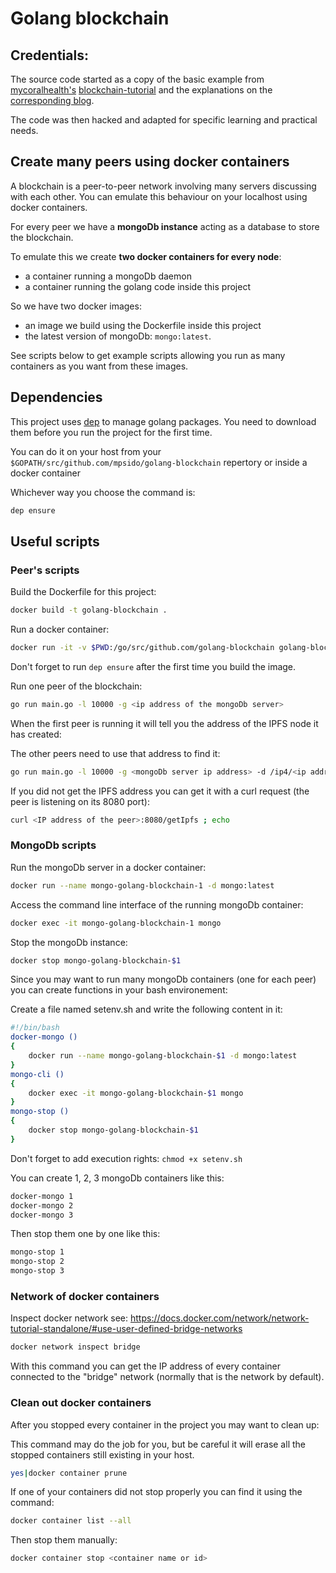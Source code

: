 # Golang blockchain

## Credentials:

The source code started as a copy of the basic example from [mycoralhealth's](https://github.com/mycoralhealth/) [blockchain-tutorial](https://github.com/mycoralhealth/blockchain-tutorial/tree/a2893c0c386fbcca63d2c2cad2eb65689c758161) and the explanations on the [corresponding blog](https://medium.com/@mycoralhealth/code-a-simple-p2p-blockchain-in-go-46662601f417).

The code was then hacked and adapted for specific learning and practical needs.

## Create many peers using docker containers 

A blockchain is a peer-to-peer network involving many servers discussing with each other. You can emulate this behaviour on your localhost using docker containers.

For every peer we have a **mongoDb instance** acting as a database to store the blockchain. 

To emulate this we create **two docker containers for every node**: 
 * a container running a mongoDb daemon
 * a container running the golang code inside this project

So we have two docker images:
* an image we build using the Dockerfile inside this project
* the latest version of mongoDb: `mongo:latest`. 

See scripts below to get example scripts allowing you run as many containers as you want from these images. 

## Dependencies

This project uses [dep](https://github.com/golang/dep) to manage golang packages. You need to download them before you run the project for the first time.

You can do it on your host from your `$GOPATH/src/github.com/mpsido/golang-blockchain` repertory or inside a docker container

Whichever way you choose the command is:

```bash
dep ensure
```

## Useful scripts

### Peer's scripts

Build the Dockerfile for this project:

```bash
docker build -t golang-blockchain .
```

Run a docker container:

```bash
docker run -it -v $PWD:/go/src/github.com/golang-blockchain golang-blockchain:latest
```

Don't forget to run `dep ensure` after the first time you build the image.

Run one peer of the blockchain:

```bash
go run main.go -l 10000 -g <ip address of the mongoDb server>
```

When the first peer is running it will tell you the address of the IPFS node it has created:

The other peers need to use that address to find it:

```bash
go run main.go -l 10000 -g <mongoDb server ip address> -d /ip4/<ip address of the first peer>/tcp/10000/ipfs/<ipfs node>
```  

If you did not get the IPFS address you can get it with a curl request (the peer is listening on its 8080 port):

```bash
curl <IP address of the peer>:8080/getIpfs ; echo
```


### MongoDb scripts

Run the mongoDb server in a docker container:

```bash
docker run --name mongo-golang-blockchain-1 -d mongo:latest
```

Access the command line interface of the running mongoDb container:

```bash
docker exec -it mongo-golang-blockchain-1 mongo
```

Stop the mongoDb instance:

```bash
docker stop mongo-golang-blockchain-$1 
```

Since you may want to run many mongoDb containers (one for each peer) you can create functions in your bash environement:

Create a file named setenv.sh and write the following content in it:

```bash
#!/bin/bash
docker-mongo () 
{
	docker run --name mongo-golang-blockchain-$1 -d mongo:latest 
}
mongo-cli () 
{
	docker exec -it mongo-golang-blockchain-$1 mongo 
}
mongo-stop () 
{
	docker stop mongo-golang-blockchain-$1 
}
```  

Don't forget to add execution rights: `chmod +x setenv.sh`

You can create 1, 2, 3 mongoDb containers like this:

```bash
docker-mongo 1
docker-mongo 2
docker-mongo 3
```

Then stop them one by one like this:
```bash
mongo-stop 1
mongo-stop 2
mongo-stop 3
```

### Network of docker containers

Inspect docker network see: https://docs.docker.com/network/network-tutorial-standalone/#use-user-defined-bridge-networks
```bash
docker network inspect bridge
```

With this command you can get the IP address of every container connected to the "bridge" network (normally that is the network by default).

### Clean out docker containers

After you stopped every container in the project you may want to clean up:

This command may do the job for you, but be careful it will erase all the stopped containers still existing in your host.

```bash
yes|docker container prune
```

If one of your containers did not stop properly you can find it using the command:
```bash
docker container list --all
```

Then stop them manually:
```bash
docker container stop <container name or id>
```